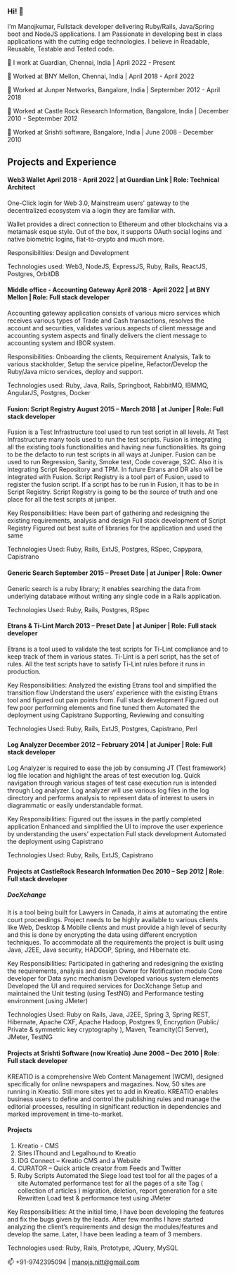 ### Hi! 👋

I'm Manojkumar, Fullstack developer delivering Ruby/Rails, Java/Spring boot and NodeJS applications. I am Passionate in developing best in class applications with the cutting edge technologies. I believe in Readable, Reusable, Testable and Tested code.

🔭 I work at Guardian, Chennai, India  |  April 2022 - Present

🔭 Worked at BNY Mellon, Chennai, India  |  April 2018 - April 2022

🔭 Worked at Junper Networks, Bangalore, India  |  Septermber 2012 - April 2018

🔭 Worked at Castle Rock Research Information, Bangalore, India  |  December 2010 - Septermber 2012 

🔭 Worked at Srishti software, Bangalore, India   |  June 2008 - December 2010


## Projects and Experience

#### Web3 Wallet      April 2018 - April 2022 | at Guardian Link | Role: Technical Architect
One-Click login for Web 3.0, Mainstream users' gateway to the decentralized ecosystem via a login they are familiar with.

Wallet provides a direct connection to Ethereum and other blockchains via a metamask esque style. Out of the box, it supports OAuth social logins and native biometric logins, fiat-to-crypto and much more.

Responsibilities: Design and Development

Technologies used: Web3, NodeJS, ExpressJS, Ruby, Rails, ReactJS, Postgres, OrbitDB


#### Middle office - Accounting Gateway      April 2018 - April 2022 | at BNY Mellon | Role: Full stack developer
Accounting gateway application consists of various micro services which receives various types of Trade and Cash transactions, resolves the account and securities, validates various aspects of client message and accounting system aspects and finally delivers the client message to accounting system and IBOR system.

Responsibilities: Onboarding the clients, Requirement Analysis, Talk to various stackholder, Setup the service pipeline, Refactor/Develop the Ruby/Java micro services, deploy and support.

Technologies used: Ruby, Java, Rails, Springboot, RabbitMQ, IBMMQ, AngularJS, Postgres, Docker

#### Fusion: Script Registry     August 2015 – March 2018 | at Juniper | Role: Full stack developer 
Fusion is a Test Infrastructure tool used to run test script in all levels. At Test Infrastructure many tools used to run the test scripts. Fusion is integrating all the existing tools functionalities and having new functionalities. Its going to be the defacto to run test scripts in all ways at Juniper. Fusion can be used to run Regression, Sanity, Smoke test, Code coverage, S2C. Also it is integrating Script Repository and TPM. In future Etrans and DR also will be integrated with Fusion.
Script Registry is a tool part of Fusion, used to register the fusion script. If a script has to be run in Fusion, it has to be in Script Registry. Script Registry is going to be the source of truth and one place for all the test scripts at juniper.

Key Responsibilities:
Have been part of gathering and redesigning the existing requirements, analysis and design
Full stack development of Script Registry
Figured out best suite of libraries for the application and used the same

Technologies Used: Ruby, Rails, ExtJS, Postgres, RSpec, Capypara, Capistrano

#### Generic Search             September 2015 – Preset Date  |  at Juniper  |  Role: Owner
Generic search is a ruby library; it enables searching the data from underlying database without writing any single code in a Rails application.

Technologies Used: Ruby, Rails, Postgres, RSpec


#### Etrans & Ti-Lint          March 2013 – Preset Date  |  at Juniper  |  Role: Full stack developer
Etrans is a tool used to validate the test scripts for Ti-Lint compliance and to keep track of them in various states. 
Ti-Lint is a perl script, has the set of rules. All the test scripts have to satisfy Ti-Lint rules before it runs in production.
     
Key Responsibilities:
Analyzed the existing Etrans tool and simplified the transition flow
Understand the users’ experience with the existing Etrans tool and figured out pain points from.
Full stack development
Figured out few poor performing elements and fine tuned them
Automated the deployment using Capistrano
Supporting, Reviewing and consulting

Technologies Used: Ruby, Rails, ExtJS, Postgres, Capistrano, Perl


#### Log Analyzer					   	     December 2012 – February 2014 	|  at Juniper  |  Role: Full stack developer 
Log Analyzer is required to ease the job by consuming JT (Test framework) log file location and highlight the areas of test execution log. Quick navigation through various stages of test case execution run is intended through Log analyzer. Log analyzer will use various log files in the log directory and performs analysis to represent data of interest to users in diagrammatic or easily understandable format. 
         
Key Responsibilities:
Figured out the issues in the partly completed application
Enhanced and simplified the UI to improve the user experience by understanding the users’ expectation
Full stack development
Automated the deployment using Capistrano

Technologies Used: Ruby, Rails, ExtJS, Capistrano


#### Projects at CastleRock Research Information                                                    Dec 2010 – Sep 2012  | Role: Full stack developer 
##### DocXchange 
It is a tool being built for Lawyers in Canada, it aims at automating the entire court proceedings. Project needs to be highly available to various clients like Web, Desktop & Mobile clients and must provide a high level of security and this is done by encrypting the data using different encryption techniques. To accommodate all the requirements the project is built using Java, J2EE, Java security, HADOOP, Spring, and Hibernate etc.
     
Key Responsibilities:
Participated in gathering and redesigning the existing the requirements, analysis and design
Owner for Notification module 
Core developer for Data sync mechanism
Developed various system elements
Developed the UI and required services for DocXchange
Setup and maintained the Unit testing (using TestNG) and Performance testing environment (using JMeter)

Technologies Used: Ruby on Rails, Java, J2EE, Spring 3, Spring REST, Hibernate, Apache CXF, Apache Hadoop, Postgres 9, Encryption (Public/ Private & symmetric  key cryptography ), Maven, Teamcity(CI Server), JMeter, TestNG


#### Projects at Srishti Software (now Kreatio)                                         June 2008 – Dec 2010 | Role: Full stack developer
KREATIO is a comprehensive Web Content Management (WCM), designed specifically for online newspapers and magazines. Now, 50 sites are running in Kreatio. Still more sites yet to add in Kreatio. KREATIO enables business users to define and control the publishing rules and manage the editorial processes, resulting in significant reduction in dependencies and marked improvement in time-to-market.

#### Projects
1. Kreatio  - CMS
2. Sites IThound and Legalhound to Kreatio
3. IDG Connect – Kreatio CMS and a Website
4. CURATOR – Quick article creator from Feeds and Twitter
5. Ruby Scripts
Automated the Siege load test tool for all the pages of a site
Automated performance test for all the pages of a site
Tag ( collection of articles ) migration, deletion, report generation for a site
Rewritten Load test & performance test using JMeter

Key Responsibilities:
At the initial time, I have been developing the features and fix the bugs given by the leads. After few months I have started analyzing the client’s requirements and design the modules/features and develop the same. Later, I have been leading a team of 3 members.

Technologies used: Ruby, Rails, Prototype, JQuery, MySQL


📫 +91-9742395094 | manojs.nitt@gmail.com

<!--
**bethink/bethink** is a ✨ _special_ ✨ repository because its `README.md` (this file) appears on your GitHub profile.

Here are some ideas to get you started:

- 🔭 BNY Mellon, Chennai, India
- 🌱 I’m currently learning ...
- 👯 I’m looking to collaborate on ...
- 🤔 I’m looking for help with ...
- 💬 Ask me about ...
- 📫 +91-9742395094 | manojs.nitt@gmail.com
- 😄 Pronouns: ...
- ⚡ Fun fact: ...
-->
